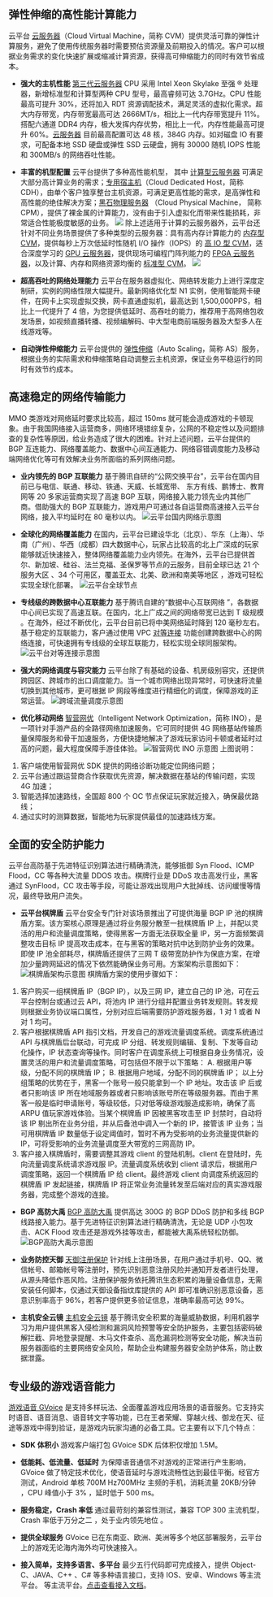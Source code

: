 ## 弹性伸缩的高性能计算能力
云平台 [云服务器](http://tcecqpoc.fsphere.cn/product/cvm)（Cloud Virtual Machine，简称 CVM）提供灵活可靠的弹性计算服务，避免了使用传统服务器时需要预估资源量及前期投入的情况。客户可以根据业务需求的变化快速扩展或缩减计算资源，获得高可伸缩能力的同时有效节省成本。

- **强大的主机性能**
[第三代云服务器](http://tcecqpoc.fsphere.cn/act/event/cvm3.html) CPU 采用 Intel Xeon Skylake 至强 ® 处理器，新增标准型和计算型两种 CPU 型号，最高睿频可达 3.7GHz。CPU 性能最高可提升 30%，还将加入 RDT 资源调配技术，满足灵活的虚拟化需求。超大内存带宽，内存带宽最高可达 2666MT/s，相比上一代内存带宽提升 11%。搭配六通道 DDR4 内存，极大发挥内存优势，相比上一代，内存性能最高可提升 60%。[云服务器](http://tcecqpoc.fsphere.cn/product/cvm) 目前最高配置可达 48 核，384G 内存。如对磁盘 IO 有要求，可配备本地 SSD 硬盘或弹性 SSD 云硬盘，拥有 30000 随机 IOPS 性能和 300MB/s 的网络吞吐性能。

- **丰富的机型配置**
云平台提供了多种高性能机型， 其中 [计算型云服务器](http://tcecqpoc.fsphere.cn/document/product/213/7157) 可满足大部分高计算业务的需求；[专用宿主机](http://tcecqpoc.fsphere.cn/product/cdh)（Cloud Dedicated Host，简称 CDH），由单个客户独享整台主机资源，可满足更高性能的需求，是高弹性和高性能的绝佳解决方案；[黑石物理服务器](http://tcecqpoc.fsphere.cn/product/cpm?idx=1) （Cloud Physical Machine， 简称 CPM），提供了裸金属的计算能力，没有由于引入虚拟化而带来性能损耗，非常适合性能极度敏感的业务。
![](http://imgcache.tcecqpoc.fsphere.cn/image/mc.qcloudimg.com/static/img/2e054a8ee10f271dd08c8a9cece0ee62/2.png)
除上述适用于计算的云服务器外，云平台还针对不同业务场景提供了多种类型的云服务器：具有高内存计算能力的 [内存型 CVM](http://tcecqpoc.fsphere.cn/document/product/213/7156)，提供每秒上万次低延时性随机 I/O 操作（IOPS）的 [高 IO 型 CVM](http://tcecqpoc.fsphere.cn/document/product/213/7155)，适合深度学习的 [GPU 云服务器](http://tcecqpoc.fsphere.cn/product/gpu)，提供现场可编程门阵列能力的 [FPGA 云服务器](http://tcecqpoc.fsphere.cn/product/fpga)，以及计算、内存和网络资源均衡的 [标准型 CVM](http://tcecqpoc.fsphere.cn/document/product/213/7154)。
![](http://imgcache.tcecqpoc.fsphere.cn/image/mc.qcloudimg.com/static/img/147160401590cca26bdb5a9d977df2ba/3.png)

- **超高吞吐的网络处理能力**
云平台在服务器虚拟化、网络转发能力上进行深度定制研，实例的网络性限大幅提升。最新网络优化型 N1 实例，使用智能网卡硬件，在网卡上实现虚拟交换，网卡直通虚拟机，最高达到 1,500,000PPS，相比上一代提升了 4 倍，为您提供低延时、高吞吐的能力，推荐用于高网络包收发场景，如视频直播转播、视频编解码、中大型电商前端服务器及大型多人在线游戏等。

- **自动弹性伸缩能力**
云平台提供的 [弹性伸缩](http://tcecqpoc.fsphere.cn/product/as)（Auto Scaling，简称 AS）服务，根据业务的实际需求和伸缩策略自动调整云主机资源，保证业务平稳运行的同时有效节约成本。

## 高速稳定的网络传输能力
MMO 类游戏对网络延时要求比较高，超过 150ms 就可能会造成游戏的卡顿现象。由于我国网络接入运营商多，网络环境错综复杂，公网的不稳定性以及问题排查的复杂性等原因，给业务造成了很大的困难。针对上述问题，云平台提供的 BGP 互连能力、网络覆盖能力、数据中心间互通能力、网络容错调度能力及移动端网络优化等可有效解决业务所面临的系列网络问题。

- **业内领先的 BGP 互联能力**
基于腾讯自研的“公网交换平台”，云平台在国内目前已与电信、联通、移动、铁通、天威、长城宽带、 东方有线、鹏博士、教育网等 20 多家运营商实现了高速 BGP 互联，网络接入能力领先业内其他厂商。借助强大的 BGP 互联能力，游戏用户可通过各自运营商高速接入云平台网络，接入平均延时在 80 毫秒以内。
![云平台国内网络示意图](http://imgcache.tcecqpoc.fsphere.cn/image/mc.qcloudimg.com/static/img/3c8e7cd6cb48ba5f7cc0928fe9fb067a/4.png)

- **全球化的网络覆盖能力**
在国内，云平台已建设华北（北京）、华东（上海）、华南（广州）、华西（成都）四大数据中心，玩家占比较高的北上广深成的玩家能够就近快速接入，整体网络覆盖能力业内领先。在海外，云平台已提供首尔、新加坡、硅谷、法兰克福、圣保罗等节点的云服务，目前全球已达 21 个服务大区 、34 个可用区，覆盖亚太、北美、欧洲和南美等地区 ，游戏可轻松实现全球化部署。
![云平台全球节点](http://imgcache.tcecqpoc.fsphere.cn/image/mc.qcloudimg.com/static/img/e0b1c3e9e00f423e5eacd9e5c4730431/5.png)

- **专线级的跨数据中心互联能力**
基于腾讯自建的“数据中心互联网络 ”，各数据中心间已实现了高速互联。在国内，北上广成之间的网络带宽已达到 T 级规模 。在海外，经过不断优化，云平台目前已将中美网络延时降到 120 毫秒左右。基于稳定的互联能力，客户通过使用 VPC [对等连接](http://tcecqpoc.fsphere.cn/document/product/215/5000) 功能创建跨数据中心的网络连接，可快速拥有专线级的全球互联能力，轻松实现全球同服架构。
![云平台对等连接示意图](http://imgcache.tcecqpoc.fsphere.cn/image/mc.qcloudimg.com/static/img/8e7c9fd25717e54a369e818fe84a16b1/6.png)

- **强大的网络调度与容灾能力**
云平台除了有基础的设备、机房级别容灾，还提供跨园区、跨城市的出口调度能力。当一个城市网络出现异常时，可快速将流量切换到其他城市，更可根据 IP 网段等维度进行精细化的调度，保障游戏的正常运营。
![跨域流量调度示意图](http://imgcache.tcecqpoc.fsphere.cn/image/mc.qcloudimg.com/static/img/6c53f3df292a53cd55591a4fd4f29ed4/7.png)

- **优化移动网络**
[智营网优](http://tcecqpoc.fsphere.cn/product/ino)（Intelligent Network Optimization，简称 INO），是一项针对手游产品的全路径网络加速服务。它可同时提供 4G 网络基站传输质量保障服务和骨干加速服务，方便快捷地解决了游戏玩家访问卡顿或者延时过高的问题，最大程度保障手游佳体验。
![智营网优 INO 示意图](http://imgcache.tcecqpoc.fsphere.cn/image/mc.qcloudimg.com/static/img/007eb2fb739f98b07e181dd9674a6318/8.png)
上图说明：
1. 客户端使用智营网优 SDK 提供的网络诊断功能定位网络问题；
2. 云平台通过跟运营商合作获取优先资源，解决数据在基站的传输问题，实现 4G 加速；
3. 智能选择加速路线，全国超 800 个 OC 节点保证玩家就近接入，确保最优路线；
4. 通过实时的测算数据，智能地为玩家提供最佳的加速路线方案。

## 全面的安全防护能力
云平台高防基于先进特征识别算法进行精确清洗，能够抵御 Syn Flood、ICMP Flood，CC 等各种大流量 DDOS 攻击。棋牌行业是 DDoS 攻击高发行业，黑客通过 SynFlood，CC 攻击等手段，可能让游戏出现用户大批掉线、访问缓慢等情况，最终导致用户流失。

- **云平台棋牌盾**
云平台安全专门针对该场景推出了可提供海量 BGP IP 池的棋牌盾方案。该方案核心原理是通过将业务服分散至一批棋牌盾 IP 上，并配以灵活的用户和流量调度策略，使得黑客一方面无法获取全量 IP，另一方面频繁调整攻击目标 IP 提高攻击成本，在与黑客的策略对抗中达到防护业务的效果。即使 IP 池全部耗尽，棋牌盾还提供了三网 T 级带宽防护作为保底方案，在增加少量跨网延迟的情况下依然能确保业务可用。方案架构示意图如下：
![棋牌盾架构示意图](http://imgcache.tcecqpoc.fsphere.cn/image/mc.qcloudimg.com/static/img/51ff290d97fd40cb4a4297166540ed67/3-2.png)
棋牌盾方案的使用步骤如下：
1) 客户购买一组棋牌盾 IP（BGP IP），以及三网 IP，建立自己的 IP 池，可在云平台控制台或通过云 API，将池内 IP 进行分组并配置业务转发规则。转发规则根据业务协议端口属性，分别对应后端需要防护游戏服务器，1 对 1 或者 N 对 1 均可。
2) 客户根据棋牌盾 API 指引文档，开发自己的游戏流量调度系统。调度系统通过  API 与棋牌盾后台联动，可完成 IP 分组、转发规则编辑、复制、下发等自动化操作，IP 状态查询等操作。同时客户在调度系统上可根据自身业务情况，设置灵活的用户和流量调度策略，可包括但不限于以下策略：
A. 根据用户等级，分配不同的棋牌盾 IP；
B. 根据用户地域，分配不同的棋牌盾 IP；
以上分组策略的优势在于，黑客一个账号一般只能拿到一个 IP 地址。攻击该 IP 后或者只影响该 IP 所在地域服务器或者只影响该账号所在等级服务器。而由于黑客一般是临时申请账号，等级较低，只对低等级游戏服造成影响，确保了高 ARPU 值玩家游戏体验。当某个棋牌盾 IP 因被黑客攻击至 IP 封禁时，自动将该 IP 剔出所在业务分组，并从后备池中调入一个新的 IP，接管该 IP 业务；当可用棋牌盾 IP 数量低于设定阈值时，暂时不再为受影响的业务流量提供新的 IP，可将受影响的业务流量调度至大带宽的三网高防 IP。
3) 客户接入棋牌盾时，需要调整其游戏 client 的登陆机制。client 在登陆时，先向流量调度系统请求游戏服 IP。流量调度系统收到 client 请求后，根据用户调度策略，返回一个棋牌盾 IP 给 client。最终游戏 client 向调度系统返回的棋牌盾 IP 发起链接，棋牌盾 IP 将正常业务流量转发至后端对应的真实游戏服务器，完成整个游戏的连接。

- **BGP 高防大禹**
[BGP 高防大禹](http://tcecqpoc.fsphere.cn/product/bad?idx=2) 提供高达 300G 的 BGP DDoS 防护和多线 BGP 线路接入能力。基于先进特征识别算法进行精确清洗，无论是 UDP 小包攻击、ACK Flood 攻击还是游戏外挂等攻击，都能被大禹系统轻松防御。
![BGP高防大禹示意图](http://imgcache.tcecqpoc.fsphere.cn/image/mc.qcloudimg.com/static/img/9a1f7241efa463670aedf91d7aec3e28/3-3.png)

- **业务防控天御**
[天御注册保护](http://tcecqpoc.fsphere.cn/product/rp) 针对线上注册场景，在用户通过手机号、QQ、微信帐号、邮箱帐号等注册时，预先识别恶意注册风险并通知开发者进行处理，从源头降低作恶风险。注册保护服务依托腾讯生态积累的海量设备信息，无需安装任何脚本，仅通过天御设备指纹库提供的 API 即可准确识别恶意设备，恶意识别率高于 96%，若客户提供更多验证信息，准确率最高可达 99%。

- **主机安全云镜**
[主机安全云镜](http://tcecqpoc.fsphere.cn/product/hs) 基于腾讯安全积累的海量威胁数据，利用机器学习为用户提供黑客入侵检测和漏洞风险预警等安全防护服务，主要包括密码破解拦截、异地登录提醒、木马文件查杀、高危漏洞检测等安全功能，解决当前服务器面临的主要网络安全风险，帮助企业构建服务器安全防护体系，防止数据泄露。

## 专业级的游戏语音能力
[游戏语音 GVoice](http://tcecqpoc.fsphere.cn/product/GVoice) 是支持多样玩法、全面覆盖游戏应用场景的语音服务。它支持实时语音、语音消息、语音转文字等功能，已在王者荣耀、穿越火线、御龙在天、征途等游戏中得到验证，是游戏内玩家沟通的必备工具。它主要有以下几个特点：

- **SDK 体积小**
游戏客户端打包 GVoice SDK 后体积仅增加 1.5M。

- **低能耗、低流量、低延时**
为保障语音通信不对游戏的正常进行产生影响，GVoice 做了特定技术优化，使语音延时与游戏流畅性达到最佳平衡。经官方测试，Android 单核 700M Hz700MHz 主频的手机，消耗流量 20KB/分钟 ，CPU 峰值小于 3% ，延时低于 500 ms。

- **服务稳定，Crash 率低**
通过最苛刻的兼容性测试，兼容 TOP 300 主流机型， Crash  率低于万分之二 ，处于业内领先地位 。

- **提供全球服务**
GVoice 已在东南亚、欧洲、美洲等多个地区部署服务，云平台上的游戏无论海内海外均可快速接入。

- **接入简单，支持多语言、多平台**
最少五行代码即可完成接入，提供 Object-C、JAVA、C++ 、C# 等多种语言接口，支持 IOS、安卓、Windows 等主流平台。 等主流平台。[点击查看接入文档](http://tcecqpoc.fsphere.cn/document/product/556/7474)。
